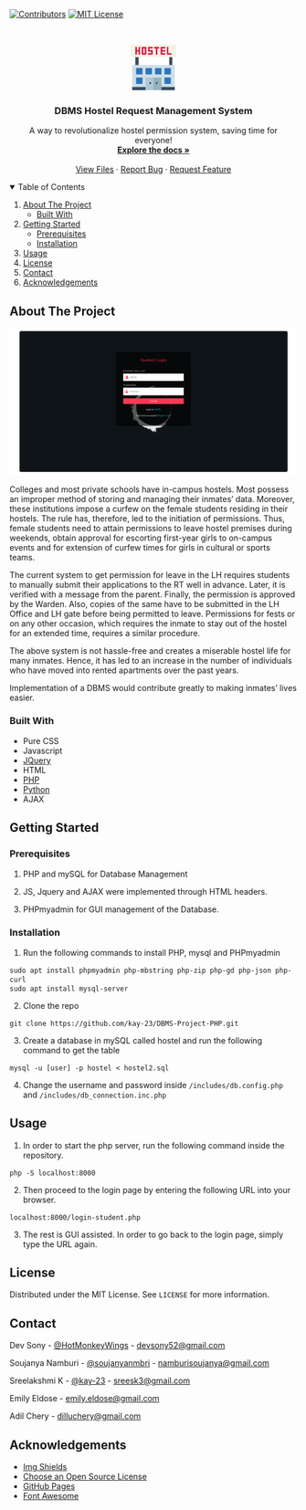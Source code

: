 [![Contributors][contributors-shield]][contributors-url]
[![MIT License][license-shield]][license-url]



<!-- PROJECT LOGO -->
<br />
<p align="center">
  <a href="https://github.com/kay-23/DBMS-Project-PHP">
    <img src="hostel.png" alt="Logo" width="80" height="80">
  </a>

  <h3 align="center">DBMS Hostel Request Management System</h3>

  <p align="center">
    A way to revolutionalize hostel permission system, saving time for everyone!
    <br />
    <a href="https://github.com/kay-23/DBMS-Project-PHP"><strong>Explore the docs »</strong></a>
    <br />
    <br />
    <a href="https://github.com/kay-23/DBMS-Project-PHP">View Files</a>
    ·
    <a href="https://github.com/kay-23/DBMS-Project-PHP/issues">Report Bug</a>
    ·
    <a href="https://github.com/kay-23/DBMS-Project-PHP/issues">Request Feature</a>
  </p>
</p>



<!-- TABLE OF CONTENTS -->
<details open="open">
  <summary>Table of Contents</summary>
  <ol>
    <li>
      <a href="#about-the-project">About The Project</a>
      <ul>
        <li><a href="#built-with">Built With</a></li>
      </ul>
    </li>
    <li>
      <a href="#getting-started">Getting Started</a>
      <ul>
        <li><a href="#prerequisites">Prerequisites</a></li>
        <li><a href="#installation">Installation</a></li>
      </ul>
    </li>
    <li><a href="#usage">Usage</a></li>
    <li><a href="#license">License</a></li>
    <li><a href="#contact">Contact</a></li>
    <li><a href="#acknowledgements">Acknowledgements</a></li>
  </ol>
</details>



<!-- ABOUT THE PROJECT -->
## About The Project

[![Product Name Screen Shot][product-screenshot]](https://github.com/kay-23/DBMS-Project-PHP)

Colleges and most private schools have in-campus hostels. Most possess an improper method of storing and managing their inmates’ data. Moreover, these institutions impose a curfew on the female students residing in their hostels. The rule has, therefore, led to the initiation of permissions. Thus, female students need to attain permissions to leave hostel premises during weekends, obtain approval for escorting first-year girls to on-campus events and for extension of curfew times for girls in cultural or sports teams.

The current system to get permission for leave in the LH requires students to manually submit their applications to the RT well in advance. Later, it is verified with a message from the parent. Finally, the permission is approved by the Warden. Also, copies of the same have to be submitted in the LH Office and LH gate before being permitted to leave. Permissions for fests or on any other occasion, which requires the inmate to stay out of the hostel for an extended time, requires a similar procedure.

The above system is not hassle-free and creates a miserable hostel life for many inmates. Hence, it has led to an increase in the number of individuals who have moved into rented apartments over the past years.

Implementation of a DBMS would contribute greatly to making inmates’ lives easier.


### Built With

* Pure CSS
* Javascript
* [JQuery](https://jquery.com)
* HTML
* [PHP](https://www.php.net/)
* [Python](https://www.python.org/)
* AJAX

<!-- GETTING STARTED -->
## Getting Started

### Prerequisites

1. PHP and mySQL for Database Management

2. JS, Jquery and AJAX were implemented through HTML headers.

3. PHPmyadmin for GUI management of the Database.

### Installation

1. Run the following commands to install PHP, mysql and PHPmyadmin

```sudo apt-get install php libapache2-mod-php
sudo apt install phpmyadmin php-mbstring php-zip php-gd php-json php-curl
sudo apt install mysql-server
```

2. Clone the repo

```
git clone https://github.com/kay-23/DBMS-Project-PHP.git
```

3. Create a database in mySQL called hostel and run the following command to get the table

```
mysql -u [user] -p hostel < hostel2.sql
```

4. Change the username and password inside ```/includes/db.config.php``` and ```/includes/db_connection.inc.php```
   
<!-- USAGE EXAMPLES -->
## Usage

1. In order to start the php server, run the following command inside the repository.
```
php -S localhost:8000
```

2. Then proceed to the login page by entering the following URL into your browser.
```
localhost:8000/login-student.php
```

3. The rest is GUI assisted. In order to go back to the login page, simply type the URL again.


<!-- LICENSE -->
## License

Distributed under the MIT License. See `LICENSE` for more information.



<!-- CONTACT -->
## Contact

Dev Sony - [@HotMonkeyWings](https://github.com/HotMonkeyWings) - devsony52@gmail.com

Soujanya Namburi - [@soujanyanmbri](https://github.com/soujanyanmbri) - namburisoujanya@gmail.com

Sreelakshmi K - [@kay-23](https://github.com/kay-23) - sreesk3@gmail.com

Emily Eldose - emily.eldose@gmail.com

Adil Chery - dilluchery@gmail.com


<!-- ACKNOWLEDGEMENTS -->
## Acknowledgements
* [Img Shields](https://shields.io)
* [Choose an Open Source License](https://opensource.org/licenses/MIT)
* [GitHub Pages](https://pages.github.com)
* [Font Awesome](https://fontawesome.com)





<!-- MARKDOWN LINKS & IMAGES -->
<!-- https://www.markdownguide.org/basic-syntax/#reference-style-links -->
[contributors-shield]: https://img.shields.io/badge/Conitrbutors-5-brightgreen
[contributors-url]: https://github.com/kay-23/DBMS-Project-PHP/graphs/contributors
[issues-shield]: https://img.shields.io/github/issues/othneildrew/Best-README-Template.svg?style=for-the-badge
[issues-url]: https://github.com/kay-23/DBMS-Project-PHP/issues
[license-shield]: https://img.shields.io/badge/license-MIT-orange
[license-url]: https://github.com/kay-23/DBMS-Project-PHP/blob/master/LICENSE.txt
[product-screenshot]: Screenshots/SSMain.png

